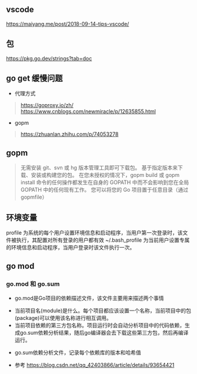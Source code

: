## vscode
https://maiyang.me/post/2018-09-14-tips-vscode/

## 包
https://pkg.go.dev/strings?tab=doc

## go get 缓慢问题

- 代理方式
> https://goproxy.io/zh/
> https://www.cnblogs.com/newmiracle/p/12635855.html

- gopm
> https://zhuanlan.zhihu.com/p/74053278

## gopm
> 无需安装 git、svn 或 hg 版本管理工具即可下载包。
> 基于指定版本来下载、安装或构建您的包。
> 在您未授权的情况下，gopm build 或 gopm install 命令的任何操作都发生在自身的 GOPATH 中而不会影响到您在全局 GOPATH 中的任何现有工作。
> 您可以将您的 Go 项目置于任意目录（通过 gopmfile）

## 环境变量
profile 
为系统的每个用户设置环境信息和启动程序，当用户第一次登录时，该文件被执行，其配置对所有登录的用户都有效
~/.bash_profile
为当前用户设置专属的环境信息和启动程序，当用户登录时该文件执行一次。

## go mod

### go.mod 和 go.sum
- go.mod是Go项目的依赖描述文件，该文件主要用来描述两个事情
* 当前项目名(module)是什么。每个项目都应该设置一个名称，当前项目中的包(package)可以使用该名称进行相互调用。
* 当前项目依赖的第三方包名称。项目运行时会自动分析项目中的代码依赖，生成go.sum依赖分析结果，随后go编译器会去下载这些第三方包，然后再编译运行。

- go.sum依赖分析文件，记录每个依赖库的版本和哈希值

- 参考 https://blog.csdn.net/qq_42403866/article/details/93654421
